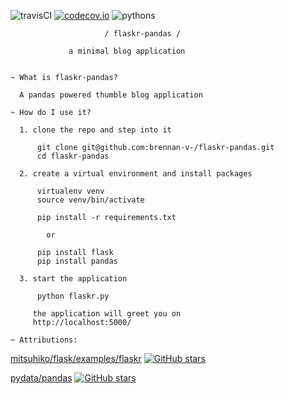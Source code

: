 ![travisCI](https://travis-ci.org/brennan-v-/flaskr-pandas.svg) [![codecov.io](https://codecov.io/github/brennan-v-/flaskr-pandas/coverage.svg?branch=master)](https://codecov.io/github/brennan-v-/flaskr-pandas?branch=master)
 ![pythons](https://img.shields.io/badge/python-2.7%2C%203.3%2C%203.4%2C%203.5%2C%203.5--dev-blue.svg)

                         / flaskr-pandas /

                 a minimal blog application


    ~ What is flaskr-pandas?

      A pandas powered thumble blog application

    ~ How do I use it?

      1. clone the repo and step into it

          git clone git@github.com:brennan-v-/flaskr-pandas.git
          cd flaskr-pandas

      2. create a virtual environment and install packages

          virtualenv venv
          source venv/bin/activate

          pip install -r requirements.txt

            or
            
          pip install flask
          pip install pandas

      3. start the application

          python flaskr.py

         the application will greet you on
         http://localhost:5000/

    ~ Attributions:

[mitsuhiko/flask/examples/flaskr](https://github.com/mitsuhiko/flask/tree/master/examples/flaskr/) [![GitHub stars](https://img.shields.io/github/stars/badges/shields.svg?style=social&label=Star)](https://github.com/mitsuhiko/flask)
      
[pydata/pandas](https://github.com/pydata/pandas) [![GitHub stars](https://img.shields.io/github/stars/badges/shields.svg?style=social&label=Star)](https://github.com/pydata/pandas)
